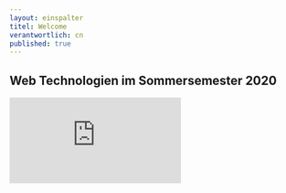```yaml
---
layout: einspalter
titel: Welcome
verantwortlich: cn
published: true
---
```


## Web Technologien im Sommersemester 2020

<div class="js-video">
<iframe src="https://www.youtube.com/embed/WE7nDsgAbzA" frameborder="0" allow="accelerometer; autoplay; encrypted-media; gyroscope; picture-in-picture" allowfullscreen></iframe>
</div>

